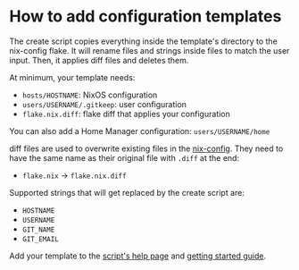 # How to add configuration templates

The create script copies everything inside the template's directory to the nix-config flake. It will rename files and strings inside files to match the user input. Then, it applies diff files and deletes them.

At minimum, your template needs:
- `hosts/HOSTNAME`: NixOS configuration
- `users/USERNAME/.gitkeep`: user configuration
- `flake.nix.diff`: flake diff that applies your configuration

You can also add a Home Manager configuration: `users/USERNAME/home`

diff files are used to overwrite existing files in the [nix-config](../../templates/nix-config/). They need to have the same name as their original file with `.diff` at the end:
- `flake.nix` -> `flake.nix.diff`

Supported strings that will get replaced by the create script are:
- `HOSTNAME`
- `USERNAME`
- `GIT_NAME`
- `GIT_EMAIL`

Add your template to the [script's help page](./create.sh) and [getting started guide](../../docs/create_config.md).
